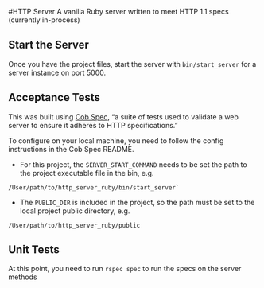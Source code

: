 #HTTP Server
A vanilla Ruby server written to meet HTTP 1.1 specs (currently in-process)

## Start the Server
Once you have the project files, start the server with `bin/start_server` for a server instance on port 5000.

## Acceptance Tests
This was built using [Cob Spec](https://github.com/8thlight/cob_spec), “a suite of tests used to validate a web server to ensure it adheres to HTTP specifications.”

To configure on your local machine, you need to follow the config instructions in the Cob Spec README.

* For this project, the `SERVER_START_COMMAND` needs to be set the path to the project executable file in the bin, e.g.
```
/User/path/to/http_server_ruby/bin/start_server`
```

* The `PUBLIC_DIR` is included in the project, so the path must be set to the local project public directory, e.g.
```
/User/path/to/http_server_ruby/public
```

## Unit Tests
At this point, you need to run `rspec spec` to run the specs on the server methods

